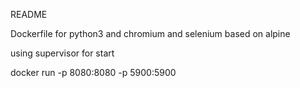 README

Dockerfile for python3 and chromium and selenium based on alpine

using supervisor for start

docker run -p 8080:8080 -p 5900:5900 
